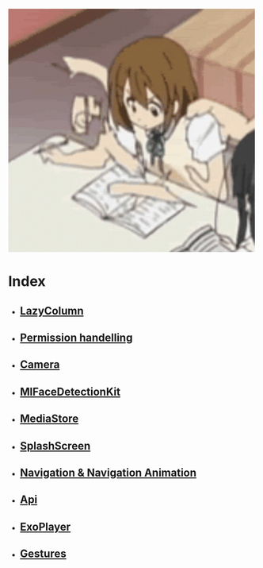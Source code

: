 ![Reading](studying-anime-girl.gif)
# Index
* ## [LazyColumn](LazyColumn.md)
* ## [Permission handelling](Permission.md)
* ## [Camera](Camera.md)
* ## [MlFaceDetectionKit](MlFaceDetectionKit.md)
* ## [MediaStore](MediaStore.md)
* ## [SplashScreen](SplashScreen.md)
* ## [Navigation & Navigation Animation](Navigation.md)
* ## [Api](Api.md)
* ## [ExoPlayer](ExoPlayer.md)
* ## [Gestures](Gestures.md)
